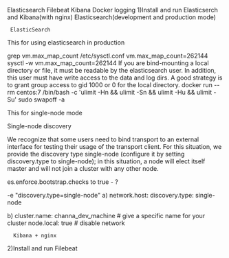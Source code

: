 Elasticsearch Filebeat Kibana 
Docker logging
1)Install and run Elasticserch and Kibana(with nginx)
Elasticsearch(development and production mode)

     ElasticSearch

This for using elasticsearch in production
     
grep vm.max_map_count /etc/sysctl.conf
vm.max_map_count=262144
sysctl -w vm.max_map_count=262144
If you are bind-mounting a local directory or file, it must be readable by the elasticsearch user.
In addition, this user must have write access to the data and log dirs.
A good strategy is to grant group access to gid 1000 or 0 for the local directory.
docker run --rm centos:7 /bin/bash -c 'ulimit -Hn && ulimit -Sn && ulimit -Hu && ulimit -Su'
sudo swapoff -a

This for single-node mode

Single-node discovery

We recognize that some users need to bind transport to an external interface for testing their usage of the transport client.
For this situation, we provide the discovery type single-node (configure it by setting discovery.type to single-node);
in this situation, a node will elect itself master and will not join a cluster with any other node.

es.enforce.bootstrap.checks to true - ? 

-e "discovery.type=single-node"
a)
network.host: <PRIVATE IP OF HOST>
discovery.type: single-node

b)
cluster.name: channa_dev_machine # give a specific name for your
cluster node.local: true # disable network

      Kibana + nginx
      
2)Install and run Filebeat

